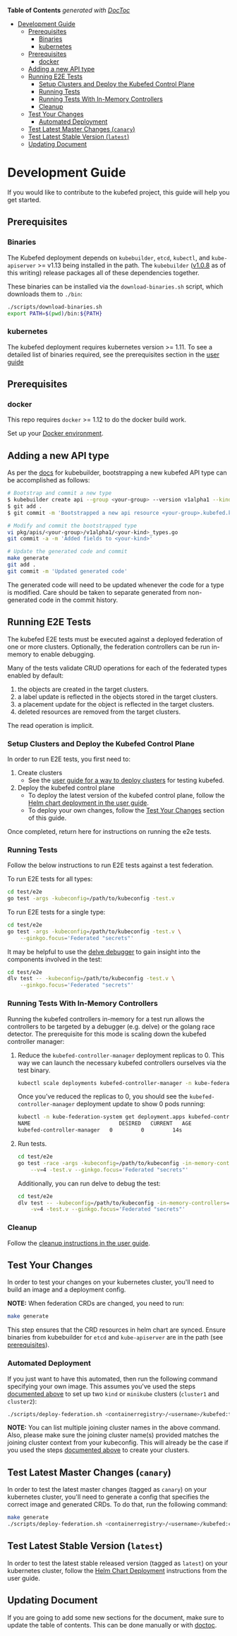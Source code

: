 <!-- START doctoc generated TOC please keep comment here to allow auto update -->
<!-- DON'T EDIT THIS SECTION, INSTEAD RE-RUN doctoc TO UPDATE -->
**Table of Contents**  *generated with [DocToc](https://github.com/thlorenz/doctoc)*

- [Development Guide](#development-guide)
  - [Prerequisites](#prerequisites)
    - [Binaries](#binaries)
    - [kubernetes](#kubernetes)
  - [Prerequisites](#prerequisites-1)
    - [docker](#docker)
  - [Adding a new API type](#adding-a-new-api-type)
  - [Running E2E Tests](#running-e2e-tests)
    - [Setup Clusters and Deploy the Kubefed Control Plane](#setup-clusters-and-deploy-the-kubefed-control-plane)
    - [Running Tests](#running-tests)
    - [Running Tests With In-Memory Controllers](#running-tests-with-in-memory-controllers)
    - [Cleanup](#cleanup)
  - [Test Your Changes](#test-your-changes)
    - [Automated Deployment](#automated-deployment)
  - [Test Latest Master Changes (`canary`)](#test-latest-master-changes-canary)
  - [Test Latest Stable Version (`latest`)](#test-latest-stable-version-latest)
  - [Updating Document](#updating-document)

<!-- END doctoc generated TOC please keep comment here to allow auto update -->

# Development Guide

If you would like to contribute to the kubefed project, this guide will
help you get started.

## Prerequisites

### Binaries

The Kubefed deployment depends on `kubebuilder`, `etcd`, `kubectl`, and
`kube-apiserver` >= v1.13 being installed in the path. The `kubebuilder`
([v1.0.8](https://github.com/kubernetes-sigs/kubebuilder/releases/tag/v1.0.8)
as of this writing) release packages all of these dependencies together.

These binaries can be installed via the `download-binaries.sh` script, which
downloads them to `./bin`:

```bash
./scripts/download-binaries.sh
export PATH=$(pwd)/bin:${PATH}
```

### kubernetes

The kubefed deployment requires kubernetes version >= 1.11. To see a detailed list of binaries required, see the prerequisites section in the [user guide](./userguide.md#prerequisites)

## Prerequisites

### docker

This repo requires `docker` >= 1.12 to do the docker build work.

Set up your [Docker environment](https://docs.docker.com/install/).

## Adding a new API type

As per the
[docs](http://book.kubebuilder.io/quick_start.html)
for kubebuilder, bootstrapping a new kubefed API type can be
accomplished as follows:

```bash
# Bootstrap and commit a new type
$ kubebuilder create api --group <your-group> --version v1alpha1 --kind <your-kind>
$ git add .
$ git commit -m 'Bootstrapped a new api resource <your-group>.kubefed.k8s.io./v1alpha1/<your-kind>'

# Modify and commit the bootstrapped type
vi pkg/apis/<your-group>/v1alpha1/<your-kind>_types.go
git commit -a -m 'Added fields to <your-kind>'

# Update the generated code and commit
make generate
git add .
git commit -m 'Updated generated code'
```

The generated code will need to be updated whenever the code for a
type is modified. Care should be taken to separate generated from
non-generated code in the commit history.

## Running E2E Tests

The kubefed E2E tests must be executed against a deployed
federation of one or more clusters.  Optionally, the federation
controllers can be run in-memory to enable debugging.

Many of the tests validate CRUD operations for each of the federated
types enabled by default:

1. the objects are created in the target clusters.
1. a label update is reflected in the objects stored in the target
   clusters.
1. a placement update for the object is reflected in the target clusters.
1. deleted resources are removed from the target clusters.

The read operation is implicit.

### Setup Clusters and Deploy the Kubefed Control Plane

In order to run E2E tests, you first need to:

1. Create clusters
   - See the [user guide for a way to deploy clusters](userguide.md#create-clusters)
     for testing kubefed.
1. Deploy the kubefed control plane
   - To deploy the latest version of the kubefed control plane, follow
     the [Helm chart deployment in the user guide](../charts/kubefed/README.md#installing-the-chart).
   - To deploy your own changes, follow the [Test Your Changes](#test-your-changes)
     section of this guide.

Once completed, return here for instructions on running the e2e tests.

### Running Tests

Follow the below instructions to run E2E tests against a test federation.

To run E2E tests for all types:

```bash
cd test/e2e
go test -args -kubeconfig=/path/to/kubeconfig -test.v
```

To run E2E tests for a single type:

```bash
cd test/e2e
go test -args -kubeconfig=/path/to/kubeconfig -test.v \
    --ginkgo.focus='Federated "secrets"'
```

It may be helpful to use the [delve
debugger](https://github.com/derekparker/delve) to gain insight into
the components involved in the test:

```bash
cd test/e2e
dlv test -- -kubeconfig=/path/to/kubeconfig -test.v \
    --ginkgo.focus='Federated "secrets"'
```

### Running Tests With In-Memory Controllers

Running the kubefed controllers in-memory for a test run allows the
controllers to be targeted by a debugger (e.g. delve) or the golang
race detector.  The prerequisite for this mode is scaling down the
kubefed controller manager:

1. Reduce the `kubefed-controller-manager` deployment replicas to 0. This way
   we can launch the necessary kubefed controllers ourselves via the test
   binary.

   ```bash
   kubectl scale deployments kubefed-controller-manager -n kube-federation-system --replicas=0
   ```

   Once you've reduced the replicas to 0, you should see the
   `kubefed-controller-manager` deployment update to show 0 pods running:

   ```bash
   kubectl -n kube-federation-system get deployment.apps kubefed-controller-manager
   NAME                            DESIRED   CURRENT   AGE
   kubefed-controller-manager   0         0         14s
   ```

1. Run tests.

   ```bash
   cd test/e2e
   go test -race -args -kubeconfig=/path/to/kubeconfig -in-memory-controllers=true \
       --v=4 -test.v --ginkgo.focus='Federated "secrets"'
   ```

   Additionally, you can run delve to debug the test:

   ```bash
   cd test/e2e
   dlv test -- -kubeconfig=/path/to/kubeconfig -in-memory-controllers=true \
       -v=4 -test.v --ginkgo.focus='Federated "secrets"'
   ```

### Cleanup

Follow the [cleanup instructions in the user guide](../charts/kubefed/README.md#uninstalling-the-chart).

## Test Your Changes

In order to test your changes on your kubernetes cluster, you'll need
to build an image and a deployment config.

**NOTE:** When federation CRDs are changed, you need to run:
```bash
make generate
```
This step ensures that the CRD resources in helm chart are synced.
Ensure binaries from kubebuilder for `etcd` and `kube-apiserver` are in the path (see [prerequisites](#prerequisites)).

### Automated Deployment

If you just want to have this automated, then run the following command
specifying your own image. This assumes you've used the steps [documented
above](#setup-clusters-and-deploy-the-kubefed-control-plane) to
set up two `kind` or `minikube` clusters (`cluster1` and `cluster2`):

```bash
./scripts/deploy-federation.sh <containerregistry>/<username>/kubefed:test cluster2
```

**NOTE:** You can list multiple joining cluster names in the above command.
Also, please make sure the joining cluster name(s) provided matches the joining
cluster context from your kubeconfig. This will already be the case if you used
the steps [documented
above](#setup-clusters-and-deploy-the-kubefed-control-plane)
to create your clusters.

## Test Latest Master Changes (`canary`)

In order to test the latest master changes (tagged as `canary`) on your
kubernetes cluster, you'll need to generate a config that specifies the correct
image and generated CRDs. To do that, run the following command:

```bash
make generate
./scripts/deploy-federation.sh <containerregistry>/<username>/kubefed:canary cluster2
```

## Test Latest Stable Version (`latest`)

In order to test the latest stable released version (tagged as `latest`) on
your kubernetes cluster, follow the
[Helm Chart Deployment](../charts/kubefed/README.md#installing-the-chart) instructions from the user guide.

## Updating Document

If you are going to add some new sections for the document, make sure to update the table
of contents. This can be done manually or with [doctoc](https://github.com/thlorenz/doctoc).
